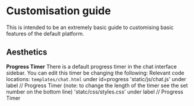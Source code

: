 
# Customisation guide

This is intended to be an extremely basic guide to customising basic features of the default platform. 

## Aesthetics

**Progress Timer**
There is a default progress timer in the chat interface sidebar. You can edit this timer be changing the following:
Relevant code locations:
`templates/chat.html` under id=progress
'static/js/chat.js' under label // Progress Timer     (note: to change the length of the timer see the set number on the bottom line)
'statc/css/styles.css' under label // Progress Timer
